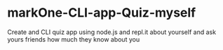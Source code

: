 # markOne-CLI-app-Quiz-myself
 Create and CLI quiz app using node.js and repl.it about yourself and ask yours friends how much they know about you
